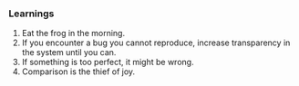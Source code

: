 ### Learnings

1. Eat the frog in the morning.
2. If you encounter a bug you cannot reproduce, increase transparency in the system until you can.
3. If something is too perfect, it might be wrong.
4. Comparison is the thief of joy.
